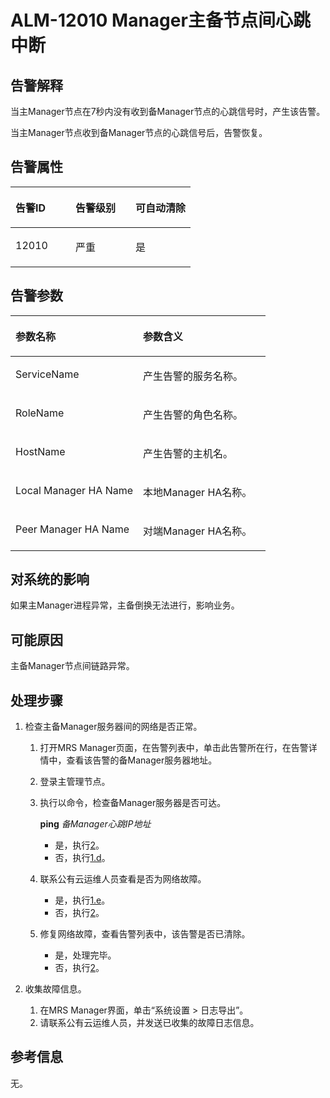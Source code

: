 # ALM-12010 Manager主备节点间心跳中断<a name="ZH-CN_TOPIC_0093195026"></a>

## 告警解释<a name="zh-cn_topic_0035461335_section3336541317510"></a>

当主Manager节点在7秒内没有收到备Manager节点的心跳信号时，产生该告警。

当主Manager节点收到备Manager节点的心跳信号后，告警恢复。

## 告警属性<a name="zh-cn_topic_0035461335_section6589867417620"></a>

<a name="zh-cn_topic_0035461335_table51335144115950"></a>
<table><thead align="left"><tr id="zh-cn_topic_0035461335_row22457334115950"><th class="cellrowborder" valign="top" width="33.33333333333333%" id="mcps1.1.4.1.1"><p id="zh-cn_topic_0035461335_p31502817115950"><a name="zh-cn_topic_0035461335_p31502817115950"></a><a name="zh-cn_topic_0035461335_p31502817115950"></a><strong id="zh-cn_topic_0035461335_b53744525115950"><a name="zh-cn_topic_0035461335_b53744525115950"></a><a name="zh-cn_topic_0035461335_b53744525115950"></a>告警ID</strong></p>
</th>
<th class="cellrowborder" valign="top" width="33.33333333333333%" id="mcps1.1.4.1.2"><p id="zh-cn_topic_0035461335_p22174081115950"><a name="zh-cn_topic_0035461335_p22174081115950"></a><a name="zh-cn_topic_0035461335_p22174081115950"></a><strong id="zh-cn_topic_0035461335_b65818178115950"><a name="zh-cn_topic_0035461335_b65818178115950"></a><a name="zh-cn_topic_0035461335_b65818178115950"></a>告警级别</strong></p>
</th>
<th class="cellrowborder" valign="top" width="33.33333333333333%" id="mcps1.1.4.1.3"><p id="zh-cn_topic_0035461335_p27776904115950"><a name="zh-cn_topic_0035461335_p27776904115950"></a><a name="zh-cn_topic_0035461335_p27776904115950"></a><strong id="zh-cn_topic_0035461335_b5562263115950"><a name="zh-cn_topic_0035461335_b5562263115950"></a><a name="zh-cn_topic_0035461335_b5562263115950"></a>可自动清除</strong></p>
</th>
</tr>
</thead>
<tbody><tr id="zh-cn_topic_0035461335_row1945234115950"><td class="cellrowborder" valign="top" width="33.33333333333333%" headers="mcps1.1.4.1.1 "><p id="zh-cn_topic_0035461335_p26013574115950"><a name="zh-cn_topic_0035461335_p26013574115950"></a><a name="zh-cn_topic_0035461335_p26013574115950"></a>12010</p>
</td>
<td class="cellrowborder" valign="top" width="33.33333333333333%" headers="mcps1.1.4.1.2 "><p id="zh-cn_topic_0035461335_p21947919115950"><a name="zh-cn_topic_0035461335_p21947919115950"></a><a name="zh-cn_topic_0035461335_p21947919115950"></a>严重</p>
</td>
<td class="cellrowborder" valign="top" width="33.33333333333333%" headers="mcps1.1.4.1.3 "><p id="zh-cn_topic_0035461335_p22246739115950"><a name="zh-cn_topic_0035461335_p22246739115950"></a><a name="zh-cn_topic_0035461335_p22246739115950"></a>是</p>
</td>
</tr>
</tbody>
</table>

## **告警参数**<a name="zh-cn_topic_0035461335_section4656225517628"></a>

<a name="zh-cn_topic_0035461335_table30473597115950"></a>
<table><thead align="left"><tr id="zh-cn_topic_0035461335_row3202901115950"><th class="cellrowborder" valign="top" width="50%" id="mcps1.1.3.1.1"><p id="zh-cn_topic_0035461335_p51699739115950"><a name="zh-cn_topic_0035461335_p51699739115950"></a><a name="zh-cn_topic_0035461335_p51699739115950"></a><strong id="zh-cn_topic_0035461335_b14544104115950"><a name="zh-cn_topic_0035461335_b14544104115950"></a><a name="zh-cn_topic_0035461335_b14544104115950"></a>参数名称</strong></p>
</th>
<th class="cellrowborder" valign="top" width="50%" id="mcps1.1.3.1.2"><p id="zh-cn_topic_0035461335_p3813318115950"><a name="zh-cn_topic_0035461335_p3813318115950"></a><a name="zh-cn_topic_0035461335_p3813318115950"></a><strong id="zh-cn_topic_0035461335_b58758352115950"><a name="zh-cn_topic_0035461335_b58758352115950"></a><a name="zh-cn_topic_0035461335_b58758352115950"></a>参数含义</strong></p>
</th>
</tr>
</thead>
<tbody><tr id="zh-cn_topic_0035461335_row63329947115950"><td class="cellrowborder" valign="top" width="50%" headers="mcps1.1.3.1.1 "><p id="zh-cn_topic_0035461335_p37698384115950"><a name="zh-cn_topic_0035461335_p37698384115950"></a><a name="zh-cn_topic_0035461335_p37698384115950"></a>ServiceName</p>
</td>
<td class="cellrowborder" valign="top" width="50%" headers="mcps1.1.3.1.2 "><p id="zh-cn_topic_0035461335_p38746956115950"><a name="zh-cn_topic_0035461335_p38746956115950"></a><a name="zh-cn_topic_0035461335_p38746956115950"></a>产生告警的服务名称。</p>
</td>
</tr>
<tr id="zh-cn_topic_0035461335_row57870114115950"><td class="cellrowborder" valign="top" width="50%" headers="mcps1.1.3.1.1 "><p id="zh-cn_topic_0035461335_p26943429115950"><a name="zh-cn_topic_0035461335_p26943429115950"></a><a name="zh-cn_topic_0035461335_p26943429115950"></a>RoleName</p>
</td>
<td class="cellrowborder" valign="top" width="50%" headers="mcps1.1.3.1.2 "><p id="zh-cn_topic_0035461335_p12845059115950"><a name="zh-cn_topic_0035461335_p12845059115950"></a><a name="zh-cn_topic_0035461335_p12845059115950"></a>产生告警的角色名称。</p>
</td>
</tr>
<tr id="zh-cn_topic_0035461335_row10748285115950"><td class="cellrowborder" valign="top" width="50%" headers="mcps1.1.3.1.1 "><p id="zh-cn_topic_0035461335_p62476968115950"><a name="zh-cn_topic_0035461335_p62476968115950"></a><a name="zh-cn_topic_0035461335_p62476968115950"></a>HostName</p>
</td>
<td class="cellrowborder" valign="top" width="50%" headers="mcps1.1.3.1.2 "><p id="zh-cn_topic_0035461335_p31473313115950"><a name="zh-cn_topic_0035461335_p31473313115950"></a><a name="zh-cn_topic_0035461335_p31473313115950"></a>产生告警的主机名。</p>
</td>
</tr>
<tr id="zh-cn_topic_0035461335_row50174577115950"><td class="cellrowborder" valign="top" width="50%" headers="mcps1.1.3.1.1 "><p id="zh-cn_topic_0035461335_p32369325115950"><a name="zh-cn_topic_0035461335_p32369325115950"></a><a name="zh-cn_topic_0035461335_p32369325115950"></a>Local Manager HA Name</p>
</td>
<td class="cellrowborder" valign="top" width="50%" headers="mcps1.1.3.1.2 "><p id="zh-cn_topic_0035461335_p63610061115950"><a name="zh-cn_topic_0035461335_p63610061115950"></a><a name="zh-cn_topic_0035461335_p63610061115950"></a>本地Manager HA名称。</p>
</td>
</tr>
<tr id="zh-cn_topic_0035461335_row46406907115950"><td class="cellrowborder" valign="top" width="50%" headers="mcps1.1.3.1.1 "><p id="zh-cn_topic_0035461335_p33396547115950"><a name="zh-cn_topic_0035461335_p33396547115950"></a><a name="zh-cn_topic_0035461335_p33396547115950"></a>Peer Manager HA Name</p>
</td>
<td class="cellrowborder" valign="top" width="50%" headers="mcps1.1.3.1.2 "><p id="zh-cn_topic_0035461335_p3666786115950"><a name="zh-cn_topic_0035461335_p3666786115950"></a><a name="zh-cn_topic_0035461335_p3666786115950"></a>对端Manager HA名称。</p>
</td>
</tr>
</tbody>
</table>

## 对系统的影响<a name="zh-cn_topic_0035461335_section6050290517637"></a>

如果主Manager进程异常，主备倒换无法进行，影响业务。

## 可能原因<a name="zh-cn_topic_0035461335_section852502017642"></a>

主备Manager节点间链路异常。

## 处理步骤<a name="zh-cn_topic_0035461335_section2641184617833"></a>

1.  检查主备Manager服务器间的网络是否正常。
    1.  打开MRS Manager页面，在告警列表中，单击此告警所在行，在告警详情中，查看该告警的备Manager服务器地址。
    2.  登录主管理节点。
    3.  执行以命令，检查备Manager服务器是否可达。

        **ping** _备Manager心跳IP地址_

        -   是，执行[2](#zh-cn_topic_0035461335_li5489552917755)。
        -   否，执行[1.d](#zh-cn_topic_0035461335_li233941717940)。

    4.  <a name="zh-cn_topic_0035461335_li233941717940"></a>联系公有云运维人员查看是否为网络故障。
        -   是，执行[1.e](#zh-cn_topic_0035461335_li4279289717106)。
        -   否，执行[2](#zh-cn_topic_0035461335_li5489552917755)。

    5.  <a name="zh-cn_topic_0035461335_li4279289717106"></a>修复网络故障，查看告警列表中，该告警是否已清除。
        -   是，处理完毕。
        -   否，执行[2](#zh-cn_topic_0035461335_li5489552917755)。


2.  <a name="zh-cn_topic_0035461335_li5489552917755"></a>收集故障信息。
    1.  在MRS Manager界面，单击“系统设置 \> 日志导出”。
    2.  请联系公有云运维人员，并发送已收集的故障日志信息。


## 参考信息<a name="zh-cn_topic_0035461335_section55635852162510"></a>

无。

